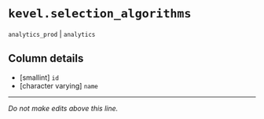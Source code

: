 # `kevel.selection_algorithms`
`analytics_prod` | `analytics`

## Column details
* [smallint]  `id`
* [character varying] `name`

-------------------------------------------------------------------------------
*Do not make edits above this line.*
